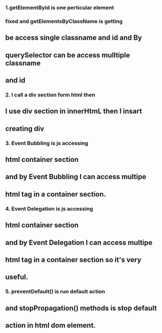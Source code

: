 ### 1.getElementById is one perticular element 
### fixed and getElementsByClassName is getting 
## be access single classname and id  and By
##  querySelector can be access mulltiple classname 
##  and id 

### 2. I call a div section form html then  
## I use div section in innerHtmL then I insart
## creating div

 ### 3. Event Bubbling is js  accessing 
## html container section
## and by Event Bubbling I can access multipe
## html tag in a container  section. 

 ### 4. Event Delegation is js  accessing
 ## html container section
 ## and by Event Delegation I can access multipe
 ## html tag in a container  section so it's very
 ## useful.


 ### 5. preventDefault() is run default action
 ## and stopPropagation() methods is stop default
##  action in html dom element.